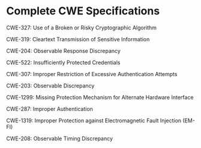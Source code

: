 

# Complete CWE Specifications

CWE-327: Use of a Broken or Risky Cryptographic Algorithm

CWE-319: Cleartext Transmission of Sensitive Information

CWE-204: Observable Response Discrepancy

CWE-522: Insufficiently Protected Credentials

CWE-307: Improper Restriction of Excessive Authentication Attempts

CWE-203: Observable Discrepancy

CWE-1299: Missing Protection Mechanism for Alternate Hardware Interface

CWE-287: Improper Authentication

CWE-1319: Improper Protection against Electromagnetic Fault Injection (EM-FI)

CWE-208: Observable Timing Discrepancy